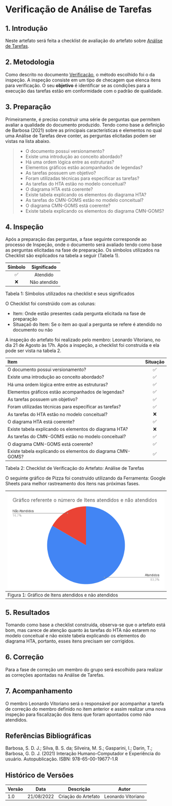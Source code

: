 # Verificação de Análise de Tarefas

## 1. Introdução

Neste artefato será feita a checklist de avaliação do artefato
sobre [Análise de Tarefas](/analise_de_requisitos/analise_de_tarefas.md).

## 2. Metodologia

Como descrito no documento [Verificação](/analise/verif_principal.md), o método escolhido foi o da inspeção.
A inspeção consiste em um tipo de checagem que elenca itens para verificação. O seu **objetivo** é identificar se as
condições para a execução das tarefas estão em conformidade com o padrão de qualidade.

## 3. Preparação

Primeiramente, é preciso construir uma série de perguntas que permitem avaliar a qualidade do documento produzido.
Tendo como base a definição de Barbosa (2021) sobre as principais características e elementos no qual uma Análise de Tarefas deve conter, as perguntas elicitadas podem ser vistas na lista abaixo.

> - O documento possui versionamento?
> - Existe uma introdução ao conceito abordado?
> - Há uma ordem lógica entre as estruturas?
> - Elementos gráficos estão acompanhados de legendas?
> - As tarefas possuem um objetivo?
> - Foram utilizadas técnicas para especificar as tarefas?
> - As tarefas do HTA estão no modelo conceitual?
> - O diagrama HTA está coerente?
> - Existe tabela explicando os elementos do diagrama HTA?
> - As tarefas do CMN-GOMS estão no modelo conceitual?
> - O diagrama CMN-GOMS está coerente?
> - Existe tabela explicando os elementos do diagrama CMN-GOMS?

## 4. Inspeção

Após a preparação das perguntas, a fase seguinte corresponde ao processo de Inspeção, onde o documento será avaliado
tendo como base as perguntas elicitadas na fase de preparação. Os símbolos utilizados na Checklist são explicados na
tabela a seguir (Tabela 1).

| Símbolo | Significado  |
|:-------:|:------------:|
|   ✅      |   Atendido   |
|   ❌      | Não atendido |

Tabela 1: Símbolos utilizados na checklist e seus significados

O Checklist foi constrúido com as colunas:

- Item: Onde estão presentes cada pergunta elicitada na fase de preparação
- Situaçaõ do Item: Se o item ao qual a pergunta se refere é atendido no documento ou não

A inspeção do artefato foi realizado pelo membro: Leonardo Vitoriano, no dia 21 de Agosto às 17h. Após a inspeção, a
checklist foi construída e ela pode ser vista na tabela 2.

| Item                                                              | Situação |
|:------------------------------------------------------------------|:--------:|
| O documento possui versionamento?                                 |    ✅    |
| Existe uma introdução ao conceito abordado?                       |    ✅    |            
| Há uma ordem lógica entre entre as estruturas?                    |    ✅    |
| Elementos gráficos estão acompanhados de legendas?                |    ✅    |
| As tarefas possuem um objetivo?                                   |    ✅    |
| Foram utilizadas técnicas para especificar as tarefas?            |    ✅    |    
| As tarefas do HTA estão no modelo conceitual?                     |    ❌    |    
| O diagrama HTA está coerente?                                     |    ✅    |
| Existe tabela explicando os elementos do diagrama HTA?            |    ❌    |    
| As tarefas do CMN-GOMS estão no modelo conceitual?                |    ✅    |                
| O diagrama CMN-GOMS está coerente?                                |    ✅    |
| Existe tabela explicando os elementos do diagrama CMN-GOMS?       |    ✅    |                    


Tabela 2: Checklist de Verificação do Artefato: Análise de Tarefas

O seguinte gráfico de Pizza foi construído utilizando da Ferramenta: Google Sheets para melhor rastreamento dos itens
nas próximas fases.

| ![imagemGráfico](../../_media/grafico_analiseTarefas.png) |
|---------------------------------------------------------|
| Figura 1: Gráfico de Itens atendidos e não atendidos    |

## 5. Resultados

Tomando como base a checklist construída, observa-se que o artefato está bom, mas carece de atenção quanto às tarefas do HTA não estarem no modelo conceitual e não existe tabela explicando os elementos do diagrama HTA, portanto, esses itens precisam ser corrigidos.

## 6. Correção

Para a fase de correção um membro do grupo será escolhido para realizar as correções apontadas na Análise de Tarefas.

## 7. Acompanhamento

O membro Leonardo Vitoriano será o responsável por acompanhar a tarefa de correção do membro definido no item anterior e
assim realizar uma nova inspeção para fiscalização dos itens que foram apontados como não atendidos.

## Referências Bibliográficas

Barbosa, S. D. J.; Silva, B. S. da; Silveira, M. S.; Gasparini, I.; Darin, T.; Barbosa, G. D. J. (2021)
Interação Humano-Computador e Experiência do usuário. Autopublicação. ISBN: 978-65-00-19677-1.R

## Histórico de Versões

| Versão | Data       | Descrição           | Autor             |
| ------ | ---------- | ------------------- | ----------------- |
| 1.0    | 21/08/2022 | Criação do Artefato | Leonardo Vitoriano |